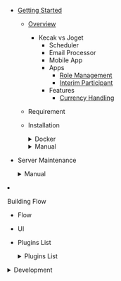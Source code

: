 - [Getting Started](README.md)

  - [Overview](gettingStarted_Overview.md)
	- Kecak vs Joget 
		- Scheduler
		- Email Processor
		- Mobile App
		- Apps
			- [Role Management](tesst.md)
			- [Interim Participant](InterimParticipant.md)
		- Features
			- [Currency Handling](CurrencyHandling.md)
  - Requirement
  - Installation
	  <details>
	  <summary> Docker </summary>
			
	- [Install Docker Using Linux](Docker_InstallLinux.md)
	- [Install Docker Using Windows](Docker_InstallWindows.md)

      </details>
	  <details>
	  <summary> Manual </summary>
		- [Install Manual Using Linux](install_ManualLinux.md)
		- [Install Manual Using Windows](install_ManualWindows.md)
		- [Database Set Up](databaseSetUp_manual.md)
      </details>
	  
  - Server Maintenance
	  <details>
	  <summary> Manual </summary>
	- [Start and Stop Kecak Workflow](.md)
	- [Start and Stop MySQL Service](.md)
	- [Set Up Java Memory](.md)
	
      </details>
	  
- Building Flow
  - Flow
  - UI
  
  - Plugins List
  
	  <details>
	  <summary> Plugins List </summary>
	
	- [Start and Stop Kecak Workflow](PluginsList_KecakMobile_ InboxPageAPI.md)
	- [Start and Stop MySQL Service](PluginsList_KecakMobile_CheckTokenAPI.md)
	- [Set Up Java Memory](PluginsList_KecakMobile_DataListActionAPI.md)
	- [Kecak Mobile Datalist UI API](PluginsList_KecakMobile_datalistUiAPI.md)
	- [Kecak Mobile Form UI API](PluginsList_KecakMobile_FormUiAPI.md)
	- [Kecak Mobile Load Binder](PluginsList_KecakMobile_LoadBinder.md)
	- [Kecak Mobile Login API](PluginsList_KecakMobile_LoginAPI.md)
	- [Kecak Mobile Option Binder User Locale](PluginsList_KecakMobile_optionBinderUserLocale.md)
	- [Kecak Mobile Published App UI API](PluginsList_KecakMobile_publishedAppUiAPI.md)
	- [Kecak Mobile Refresh Token API](PluginsList_KecakMobile_refreshTokenAPI.md)
	- [Kecak Mobile Run Process API](PluginsList_KecakMobile_runProcessPageAPI.md)
	- [Kecak Mobile Store Binder Edit Profile Picture API](PluginsList_KecakMobile_storeBinder_editProfilePictureAPI.md)
	- [Kecak Mobile Store Binder File Upload API](PluginsList_KecakMobile_StoreBinder-FileUploadAPI.md)
	- [Kecak Mobile Userview UI API](PluginsList_KecakMobile_userviewUiAPI.md)
	
      </details>
	  
  	<details>
  	<summary> Development </summary>
			
	- [Compliling Core](development_compilingCore.md)
	- [Automated Process](development_automatedProcess.md)

 	 <details>
  	<summary> Building Plugins </summary>

	- [Building Plugins - UI](buildingFlow_Ui.md)
	- [Building Plugins - Overview](buildingPlugins_Routes.md)
	- [Building Plugins - Routes](buildingPlugins_Userview.md)
	- [Building Plugins - Workflow Variable](buildingPlugins_WorkflowVariable.md)

	</details>
	
	- [Building Aplication]()- [API]()
	- [Plugin Suite]()
	
 	</details>

